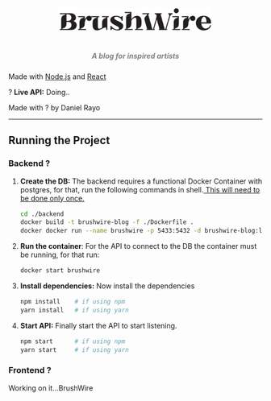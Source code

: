 <div align = "center">
  <img src="./brushWireLogo.png" width="300px"><h1 align="center"> 
    <h5 align="center"> <i style="color:grey;"> 
   A blog for inspired artists</i> </h5>
</div>

Made with [Node.js](https://nodejs.org/en) and [React](https://es.react.dev/) 

?  **Live API:** Doing..

Made with ? by Daniel Rayo

---

## Running the Project

### Backend ?

1. **Create the DB:** The backend requires a functional Docker Container with postgres, for that, run the following commands in shell.<u> This will need to be done only once.</u>
   
   ```bash
   cd ./backend
   docker build -t brushwire-blog -f ./Dockerfile .
   docker docker run --name brushwire -p 5433:5432 -d brushwire-blog:latest
   ```

2. **Run the container**: For the API to connect to the DB the container must be running, for that run:
   
   ```bash
   docker start brushwire
   ```

3. **Install dependencies:** Now install the dependencies
   
   ```bash
   npm install    # if using npm
   yarn install   # if using yarn
   ```

4. **Start API:** Finally start the API to start listening.
   
   ```bash
   npm start      # if using npm
   yarn start     # if using yarn
   ```

### Frontend ?

Working on it...BrushWire
